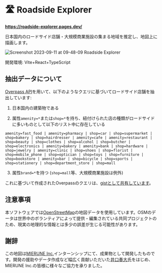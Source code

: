 # 🛣️ Roadside Explorer

**https://roadside-explorer.pages.dev/**

日本国内のロードサイド店舗・大規模商業施設の集まる地域を推定し、地図上に描画します。

![Screenshot 2023-09-11 at 09-48-09 Roadside Explorer](https://github.com/TadaTeruki/roadside-explorer/assets/69315285/911b71ae-edb4-4302-ba2d-996b9957aa37)

開発環境: Vite+React+TypeScript

## 抽出データについて


[Overpass API](https://wiki.openstreetmap.org/wiki/Overpass_API)を用いて、以下のようなクエリに基づいてロードサイド店舗を抽出しています:

1. 日本国内の建築物である

2. 属性`amenity=*`または`shop=*`を持ち、紐付けられた店の種類がロードサイドに多いものとして以下のリスト中に存在している
```
amenity=fast_food | amenity=pharmacy | shop=car | shop=supermarket | shop=bakery | shop=hairdresser | amenity=cafe | amenity=restaurant | shop=beauty | shop=clothes | shop=alcohol | shop=butcher | shop=electronics | amenity=bakery | amenity=bank | shop=hardware | shop=jewelry | amenity=clinic | shop=shoes | shop=florist | shop=mobile_phone | shop=optician | shop=toys | shop=furniture | shop=bookstore | amenity=bar | shop=bicycle | shop=sports | shop=stationery | shop=department_store | shop=mall
```

3. 属性`brand=*`を持つ (`shop=mall`等、大規模商業施設は例外)

これに基づいて作成されたOverpassのクエリは、[gistとして共有しています](https://gist.github.com/TadaTeruki/db136753c7d10d95b0019c2a6ece32cd)。

## 注意事項

本ソフトウェアでは[OpenStreetMap](https://www.openstreetmap.org)の地図データを使用しています。OSMのデータは世界中のボランティアによって提供・編集されている共同プロジェクトのため、現実の地理的な情報とは多少の誤差が生じる可能性があります。

## 謝辞

この地図は[MIERUNE Inc.](https://www.mierune.co.jp/)インターンシップにて、成果物として開発したものです。開発の援助やデータ作成など幅広く貢献いただいた[井口奏大](https://github.com/Kanahiro)氏をはじめ、MIERUNE Inc.の皆様に様々なご協力を承りました。
